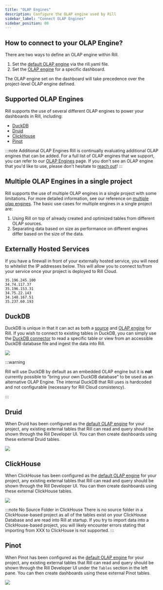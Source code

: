 ```yaml
---
title: "OLAP Engines"
description: Configure the OLAP engine used by Rill
sidebar_label: "Connect OLAP Engines"
sidebar_position: 00
---
```


## How to connect to your OLAP Engine?

There are two ways to define an OLAP engine within Rill.

1. Set the [default OLAP engine](../../reference/project-files/rill-yaml#configuring-the-default-olap-engine) via the rill.yaml file.
2. Set the [OLAP engine](../../reference/project-files/explore-dashboards.md) for a specific dashboard.

The OLAP engine set on the dashboard will take precedence over the project-level OLAP engine defined.

## Supported OLAP Engines

Rill supports the use of several different OLAP engines to power your dashboards in Rill, including:
- [DuckDB](/reference/olap-engines/duckdb.md)
- [Druid](/reference/olap-engines/druid.md)
- [ClickHouse](/reference/olap-engines/clickhouse.md)
- [Pinot](/reference/olap-engines/pinot.md)

:::note Additional OLAP Engines
Rill is continually evaluating additional OLAP engines that can be added. For a full list of OLAP engines that we support, you can refer to our [OLAP Engines](/reference/olap-engines) page. If you don't see an OLAP engine that you'd like to use, please don't hesitate to [reach out](contact.md)!
:::

## Multiple OLAP Engines in a single project

Rill supports the use of multiple OLAP engines in a single project with some limitations. For more detailed information, see our reference on [multiple olap engines](../../reference/olap-engines/multiple-olap). The basic use cases for multiple engines in a single project are: 

1. Using Rill on top of already created and optimized tables from different OLAP sources.
2. Separating data based on size as performance on different engines differ based on the size of the data.

## Externally Hosted Services
If you have a firewall in front of your externally hosted service, you will need to whitelist the IP addresses below. This will allow you to connect to/from your service once your project is deployed to Rill Cloud. 
```
35.196.245.100
34.74.117.37
35.196.153.31
34.75.22.143
34.148.167.51
35.237.60.193
```


## DuckDB

DuckDB is unique in that it can act as both a [source](../../reference/connectors/motherduck.md) and [OLAP engine](../../reference/olap-engines/duckdb.md) for Rill. If you wish to connect to existing tables in DuckDB, you can simply use the [DuckDB connector](../../reference/connectors/motherduck.md#connecting-to-external-duckdb-as-a-source) to read a specific table or view from an accessible DuckDB database file and ingest the data into Rill.

<img src = '/img/build/connect/duckdb.png' class='rounded-gif' />
<br />

:::warning

Rill will use DuckDB by default as an embedded OLAP engine but it is **not** currently possible to "bring your own DuckDB database" to be used as an alternative OLAP Engine. The internal DuckDB that Rill uses is hardcoded and not configurable (necessary for Rill Cloud consistency).

:::


## Druid

When Druid has been configured as the [default OLAP engine](../../reference/project-files/rill-yaml.md#configuring-the-default-olap-engine) for your project, any existing external tables that Rill can read and query should be shown through the Rill Developer UI. You can then create dashboards using these external Druid tables.

<img src = '/img/build/connect/external-tables/external-druid-table.png' class='rounded-gif' />
<br />

## ClickHouse

When ClickHouse has been configured as the [default OLAP engine](../../reference/project-files/rill-yaml.md#configuring-the-default-olap-engine) for your project, any existing external tables that Rill can read and query should be shown through the Rill Developer UI. You can then create dashboards using these external ClickHouse tables.

<img src = '/img/build/connect/clickhouse.png' class='rounded-gif' />
<br />

:::note No Source Folder in ClickHouse
There is no source folder in a ClickHouse-based project as all of the tables exist on your ClickHouse Database and are read into Rill at startup. If you try to import data into a ClickHouse-based project, you will likely encounter errors stating that importing from XXX to ClickHouse is not supported.
:::

## Pinot

When Pinot has been configured as the [default OLAP engine](../../reference/project-files/rill-yaml.md#configuring-the-default-olap-engine) for your project, any existing external tables that Rill can read and query should be shown through the Rill Developer UI under the `Tables` section in the left pane. You can then create dashboards using these external Pinot tables.

<img src = '/img/build/connect/external-tables/external-pinot-table.png' class='rounded-gif' />
<br />